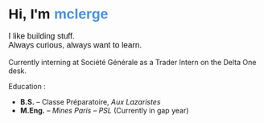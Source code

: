 <h1 align="left" style="font-family: 'Poppins', sans-serif;">Hi, I'm <span style="color:#4A90E2;">mclerge</span></h1>

<p align="left" style="font-family: 'Poppins', sans-serif; font-size:16px;">
I like building stuff.<br>
Always curious, always want to learn.

Currently interning at Société Générale as a Trader Intern on the Delta One desk.
</p>

 Education :
- **B.S.** – Classe Préparatoire, *Aux Lazaristes*  
- **M.Eng.** – *Mines Paris – PSL* (Currently in gap year)
